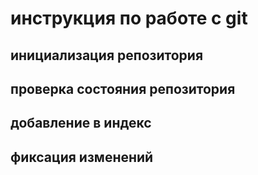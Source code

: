 # **инструкция по работе с git**

## инициализация репозитория

## проверка состояния репозитория

## добавление в индекс

## фиксация изменений